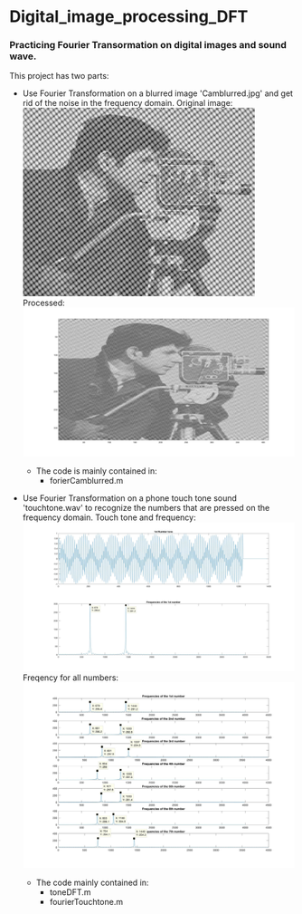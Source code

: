 # Digital_image_processing_DFT

### Practicing Fourier Transormation on digital images and sound wave.
This project has two parts:
* Use Fourier Transformation on a blurred image 'Camblurred.jpg' and get rid of the noise in the frequency domain.
Original image:
![orignal_blurred](./Camblurred.jpg)
Processed:
![Processed_blurred](./output/Camblurred_DFT.jpg)
  - The code is mainly contained in:
    - forierCamblurred.m

* Use Fourier Transformation on a phone touch tone sound 'touchtone.wav' to recognize the numbers that are pressed on the frequency domain.
Touch tone and frequency:
![touchtone](./output/1stNumberFreq.jpg)
Freqency for all numbers:
![frequency](./output/Tone_frequencies.jpg)

  - The code mainly contained in:
    - toneDFT.m
    - fourierTouchtone.m
